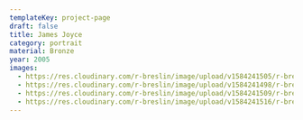 ```yaml
---
templateKey: project-page
draft: false
title: James Joyce
category: portrait
material: Bronze
year: 2005
images:
  - https://res.cloudinary.com/r-breslin/image/upload/v1584241505/r-breslin-cloudinary/WORK/PORTRAIT/james-joyce/james-joyce_james-joyce-04_pnrgap.jpg
  - https://res.cloudinary.com/r-breslin/image/upload/v1584241498/r-breslin-cloudinary/WORK/PORTRAIT/james-joyce/james-joyce_james-joyce-01_zw6c6m.jpg
  - https://res.cloudinary.com/r-breslin/image/upload/v1584241509/r-breslin-cloudinary/WORK/PORTRAIT/james-joyce/james-joyce_james-joyce-02_apwlpu.jpg
  - https://res.cloudinary.com/r-breslin/image/upload/v1584241516/r-breslin-cloudinary/WORK/PORTRAIT/james-joyce/james-joyce_james-joyce-03_pg5mnq.jpg
---
```


